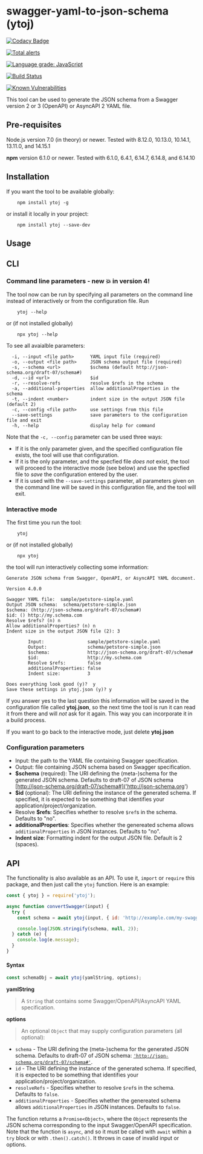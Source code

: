 # swagger-yaml-to-json-schema (ytoj)

[![Codacy Badge](https://app.codacy.com/project/badge/Grade/a05fd0d37d7a4e44a6e4a726b44332f5)](https://www.codacy.com/gh/tromgy/swagger-yaml-to-json-schema/dashboard?utm_source=github.com&amp;utm_medium=referral&amp;utm_content=tromgy/swagger-yaml-to-json-schema&amp;utm_campaign=Badge_Grade)

[![Total alerts](https://img.shields.io/lgtm/alerts/g/tromgy/swagger-yaml-to-json-schema.svg?logo=lgtm&logoWidth=18)](https://lgtm.com/projects/g/tromgy/swagger-yaml-to-json-schema/alerts/)

[![Language grade: JavaScript](https://img.shields.io/lgtm/grade/javascript/g/tromgy/swagger-yaml-to-json-schema.svg?logo=lgtm&logoWidth=18)](https://lgtm.com/projects/g/tromgy/swagger-yaml-to-json-schema/context:javascript)

[![Build Status](https://travis-ci.org/tromgy/swagger-yaml-to-json-schema.png?branch=master)](https://travis-ci.org/tromgy/swagger-yaml-to-json-schema)

[![Known Vulnerabilities](https://snyk.io/test/github/tromgy/swagger-yaml-to-json-schema/badge.svg?targetFile=package.json)](https://snyk.io/test/github/tromgy/swagger-yaml-to-json-schema?targetFile=package.json)

This tool can be used to generate the JSON schema from a Swagger version 2 or 3 (OpenAPI) or AsyncAPI 2  YAML file.

## Pre-requisites

Node.js version 7.0 (in theory) or newer. Tested with 8.12.0, 10.13.0, 10.14.1, 13.11.0, and 14.15.1

**npm** version 6.1.0 or newer. Tested with 6.1.0, 6.4.1, 6.14.7, 6.14.8, and 6.14.10

## Installation

If you want the tool to be available globally:

```Shell
    npm install ytoj -g
```

or install it locally in your project:

```Shell
    npm install ytoj --save-dev
```

## Usage

## CLI

### Command line parameters - new 💥 in version 4!

The tool now can be run by specifying all parameters on the command line instead of interactively or from the configuration file. Run

```Shell
    ytoj --help
```

or (if not installed globally)

```Shell
    npx ytoj --help
```

To see all avaialble parameters:

```Text
  -i, --input <file path>      YAML input file (required)
  -o, --output <file path>     JSON schema output file (required)
  -s, --schema <url>           $schema (default http://json-schema.org/draft-07/schema#)
  -d, --id <url>               $id
  -r, --resolve-refs           resolve $refs in the schema
  -a, --additional-properties  allow additionalProperties in the schema
  -t, --indent <number>        indent size in the output JSON file (default 2)
  -c, --config <file path>     use settings from this file
  --save-settings              save parameters to the configuration file and exit
  -h, --help                   display help for command
```

 Note that the `-c, --config` parameter can be used three ways:

 - If it is the only parameter given, and the specified configuration file exists, the tool will use that configuration.
 - If it is the only parameter, and the specfied file _does not_ exist, the tool will proceed to the interactive mode (see below) and use the specfied file to _save_ the configuration entered by the user.
 - If it is used with the `--save-settings` parameter, all parameters given on the command line will be saved in this configuration file, and the tool will exit.

### Interactive mode

The first time you run the tool:

```Shell
    ytoj
```

or (if not installed globally)

```Shell
    npx ytoj
```

the tool will run interactively collecting some information:

```Text
Generate JSON schema from Swagger, OpenAPI, or AsyncAPI YAML document.

Version 4.0.0

Swagger YAML file:  sample/petstore-simple.yaml
Output JSON schema:  schema/petstore-simple.json
$schema: (http://json-schema.org/draft-07/schema#)
$id: () http://my.schema.com
Resolve $refs? (n) n
Allow additionalProperties? (n) n
Indent size in the output JSON file (2): 3

        Input:                sample/petstore-simple.yaml
        Output:               schema/petstore-simple.json
        $schema:              http://json-schema.org/draft-07/schema#
        $id:                  http://my.schema.com
        Resolve $refs:        false
        additionalProperties: false
        Indent size:          3

Does everything look good (y)?  y
Save these settings in ytoj.json (y)? y
```

If you answer yes to the last question this information will be saved in the configuration file called **ytoj.json**, so the next time the tool is run it can read it from there and will _not_ ask for it again. This way you can incorporate it in a build process.

If you want to go back to the interactive mode, just delete **ytoj.json**

### Configuration parameters

- Input: the path to the YAML file containing Swagger specification.
- Output: file containing JSON schema based on Swagger specification.
- **\$schema** (required): The URI defining the (meta-)schema for the generated JSON schema. Defaults to draft-07 of JSON schema [http://json-schema.org/draft-07/schema#]('http://json-schema.org')
- **\$id** (optional): The URI defining the instance of the generated schema. If specified, it is expected to be something that identifies your application/project/organization.
- Resolve **\$refs**: Specifies whether to resolve `$ref`s in the schema. Defaults to "no".
- **additionalProperties**: Specifies whether the genereated schema allows `additionalProperties` in JSON instances. Defaults to "no".
- **Indent size**: Formatting indent for the output JSON file. Default is 2 (spaces).

## API

The functionality is also available as an API. To use it, `import` or `require` this package,
and then just call the `ytoj` function. Here is an example:

```JavaScript
const { ytoj } = require('ytoj');

async function convertSwagger(input) {
  try {
    const schema = await ytoj(input, { id: 'http://example.com/my-swagger', resolveRefs: true });

    console.log(JSON.stringify(schema, null, 2));
  } catch (e) {
    console.log(e.message);
  }
}
```

#### Syntax

```JavaScript
const schemaObj = await ytoj(yamlString, options);
```

**yamlString**

> A `String` that contains some Swagger/OpenAPI/AsyncAPI YAML specification.

**options**

> An optional `Object` that may supply configuration parameters (all optional):

- `schema` - The URI defining the (meta-)schema for the generated JSON schema. Defaults to draft-07 of JSON schema: [`'http://json-schema.org/draft-07/schema#'`]('http://json-schema.org').
- `id` - The URI defining the instance of the generated schema. If specified, it is expected to be something that identifies your application/project/organization.
- `resolveRefs` - Specifies whether to resolve `$ref`s in the schema. Defaults to `false`.
- `additionalProperties` - Specifies whether the genereated schema allows `additionalProperties` in JSON instances. Defaults to `false`.

The function returns a `Promise<Object>`, where the `Object` represents the JSON schema corresponding to the input Swagger/OpenAPI specification.
Note that the function is `async`, and so it must be called with `await` within a `try` block or with `.then().catch()`. It throws
in case of invalid input or options.
